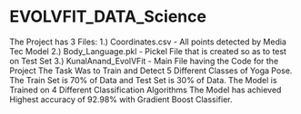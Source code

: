 # EVOLVFIT_DATA_Science
The Project has 3 Files:
1.) Coordinates.csv -  All points detected by Media Tec Model
2.) Body_Language.pkl - Pickel File that is created so as to test on Test Set
3.) KunalAnand_EvolVFit -  Main File having the Code for the Project
The Task Was to Train and Detect 5 Different Classes of Yoga Pose.
The Train Set is 70% of Data and Test Set is 30% of Data.
The Model is Trained on 4 Different Classification Algorithms
The Model has achieved Highest accuracy of 92.98% with Gradient Boost Classifier.
